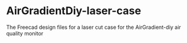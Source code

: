 # AirGradientDiy-laser-case
The Freecad design files for a laser cut case for the AirGradient-diy air quality monitor

